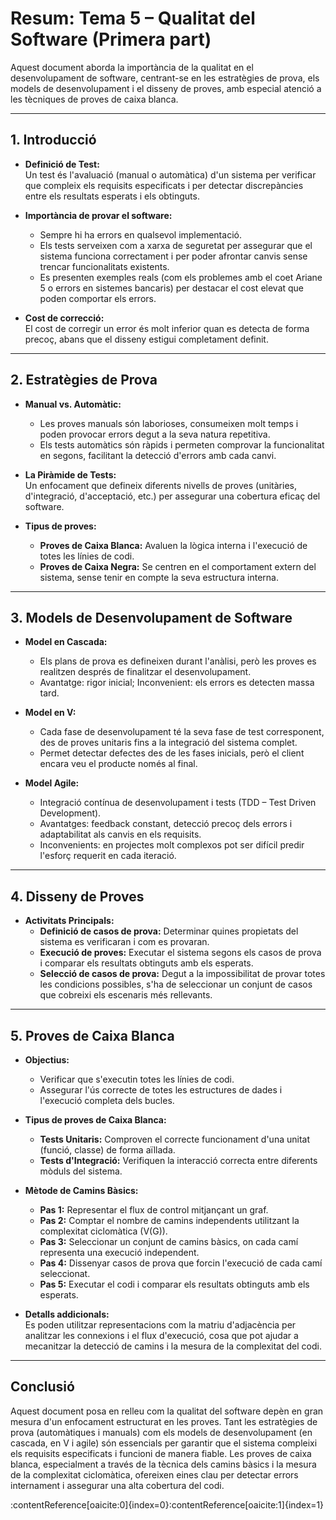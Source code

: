# Resum: Tema 5 – Qualitat del Software (Primera part)

Aquest document aborda la importància de la qualitat en el desenvolupament de software, centrant-se en les estratègies de prova, els models de desenvolupament i el disseny de proves, amb especial atenció a les tècniques de proves de caixa blanca.

---

## 1. Introducció

- **Definició de Test:**  
  Un test és l'avaluació (manual o automàtica) d'un sistema per verificar que compleix els requisits especificats i per detectar discrepàncies entre els resultats esperats i els obtinguts.

- **Importància de provar el software:**  
  - Sempre hi ha errors en qualsevol implementació.  
  - Els tests serveixen com a xarxa de seguretat per assegurar que el sistema funciona correctament i per poder afrontar canvis sense trencar funcionalitats existents.  
  - Es presenten exemples reals (com els problemes amb el coet Ariane 5 o errors en sistemes bancaris) per destacar el cost elevat que poden comportar els errors.

- **Cost de correcció:**  
  El cost de corregir un error és molt inferior quan es detecta de forma precoç, abans que el disseny estigui completament definit.

---

## 2. Estratègies de Prova

- **Manual vs. Automàtic:**  
  - Les proves manuals són laborioses, consumeixen molt temps i poden provocar errors degut a la seva natura repetitiva.  
  - Els tests automàtics són ràpids i permeten comprovar la funcionalitat en segons, facilitant la detecció d'errors amb cada canvi.

- **La Piràmide de Tests:**  
  Un enfocament que defineix diferents nivells de proves (unitàries, d'integració, d'acceptació, etc.) per assegurar una cobertura eficaç del software.

- **Tipus de proves:**  
  - **Proves de Caixa Blanca:** Avaluen la lògica interna i l'execució de totes les línies de codi.  
  - **Proves de Caixa Negra:** Se centren en el comportament extern del sistema, sense tenir en compte la seva estructura interna.

---

## 3. Models de Desenvolupament de Software

- **Model en Cascada:**  
  - Els plans de prova es defineixen durant l'anàlisi, però les proves es realitzen després de finalitzar el desenvolupament.  
  - Avantatge: rigor inicial; Inconvenient: els errors es detecten massa tard.

- **Model en V:**  
  - Cada fase de desenvolupament té la seva fase de test corresponent, des de proves unitaris fins a la integració del sistema complet.
  - Permet detectar defectes des de les fases inicials, però el client encara veu el producte només al final.

- **Model Agile:**  
  - Integració contínua de desenvolupament i tests (TDD – Test Driven Development).  
  - Avantatges: feedback constant, detecció precoç dels errors i adaptabilitat als canvis en els requisits.  
  - Inconvenients: en projectes molt complexos pot ser difícil predir l'esforç requerit en cada iteració.

---

## 4. Disseny de Proves

- **Activitats Principals:**  
  - **Definició de casos de prova:** Determinar quines propietats del sistema es verificaran i com es provaran.  
  - **Execució de proves:** Executar el sistema segons els casos de prova i comparar els resultats obtinguts amb els esperats.
  - **Selecció de casos de prova:** Degut a la impossibilitat de provar totes les condicions possibles, s'ha de seleccionar un conjunt de casos que cobreixi els escenaris més rellevants.

---

## 5. Proves de Caixa Blanca

- **Objectius:**  
  - Verificar que s'executin totes les línies de codi.  
  - Assegurar l'ús correcte de totes les estructures de dades i l'execució completa dels bucles.

- **Tipus de proves de Caixa Blanca:**  
  - **Tests Unitaris:** Comproven el correcte funcionament d'una unitat (funció, classe) de forma aïllada.  
  - **Tests d'Integració:** Verifiquen la interacció correcta entre diferents mòduls del sistema.

- **Mètode de Camins Bàsics:**  
  - **Pas 1:** Representar el flux de control mitjançant un graf.  
  - **Pas 2:** Comptar el nombre de camins independents utilitzant la complexitat ciclomàtica (V(G)).  
  - **Pas 3:** Seleccionar un conjunt de camins bàsics, on cada camí representa una execució independent.  
  - **Pas 4:** Dissenyar casos de prova que forcin l'execució de cada camí seleccionat.  
  - **Pas 5:** Executar el codi i comparar els resultats obtinguts amb els esperats.

- **Detalls addicionals:**  
  Es poden utilitzar representacions com la matriu d'adjacència per analitzar les connexions i el flux d'execució, cosa que pot ajudar a mecanitzar la detecció de camins i la mesura de la complexitat del codi.

---

## Conclusió

Aquest document posa en relleu com la qualitat del software depèn en gran mesura d'un enfocament estructurat en les proves. Tant les estratègies de prova (automàtiques i manuals) com els models de desenvolupament (en cascada, en V i agile) són essencials per garantir que el sistema compleixi els requisits especificats i funcioni de manera fiable. Les proves de caixa blanca, especialment a través de la tècnica dels camins bàsics i la mesura de la complexitat ciclomàtica, ofereixen eines clau per detectar errors internament i assegurar una alta cobertura del codi.

:contentReference[oaicite:0]{index=0}&#8203;:contentReference[oaicite:1]{index=1}
